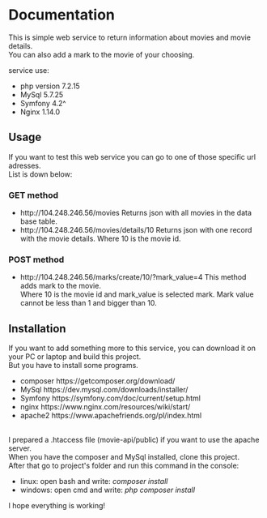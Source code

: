 <h1>Documentation</h1>

This is simple web service to return information about movies and movie details. <br>
You can also add a mark to the movie of your choosing.<br>

service use:
<ul>
 <li>php version 7.2.15</li>
 <li>MySql 5.7.25</li>
 <li>Symfony 4.2^</li>
 <li>Nginx 1.14.0</li>
</ul>
<h2>Usage</h2>
If you want to test this web service you can go to one of those specific url adresses.<br> 
List is down below:
<h3>GET method</h3>
<ul>
 <li>http://104.248.246.56/movies Returns json with all movies in the data base table.</li>
 <li>http://104.248.246.56/movies/details/10 Returns json with one record with the movie details. Where 10 is the movie id.</li>
</ul>
<h3>POST method</h3>
<ul>
 <li> http://104.248.246.56/marks/create/10/?mark_value=4 This method adds mark to the movie. <br>
Where 10 is the movie id and mark_value is selected mark. Mark value cannot be less than 1 and bigger than 10.
 </li>
</ul>

<h2>Installation</h2>
If you want to add something more to this service, you can download it on your PC or laptop and build this project. <br>
But you have to install some programs. 
<ul>
 <li>composer https://getcomposer.org/download/</li>
 <li>MySql https://dev.mysql.com/downloads/installer/</li>
 <li>Symfony https://symfony.com/doc/current/setup.html</li>
 <li>nginx https://www.nginx.com/resources/wiki/start/</li>
 <li>apache2 https://www.apachefriends.org/pl/index.html </li> 
</ul>
<br> 
I prepared a .htaccess file (movie-api/public) if you want to use the apache server.<br>
When you have the composer and MySql installed, clone this project.<br>
After that go to project's folder and run  this command in the console: <br>
<ul>
 <li>linux: open bash and write: <i>composer install</i></li>
 <li>windows: open cmd and write: <i>php composer install</i></li>
</ul>

I hope everything is working!<br>
